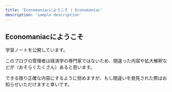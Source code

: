 ```yaml
---
title: 'Economaniacにようこそ | Economaniac'
description: 'sample description'
---
```


## Economaniacにようこそ

学習ノートを公開しています。

このブログの管理者は経済学の専門家ではないため、間違った内容や拡大解釈などが（おそらくたくさん）あると思います。

できる限り正確な内容にするように努めますが、もし間違いを発見された際はお知らせいただけますと幸いです。